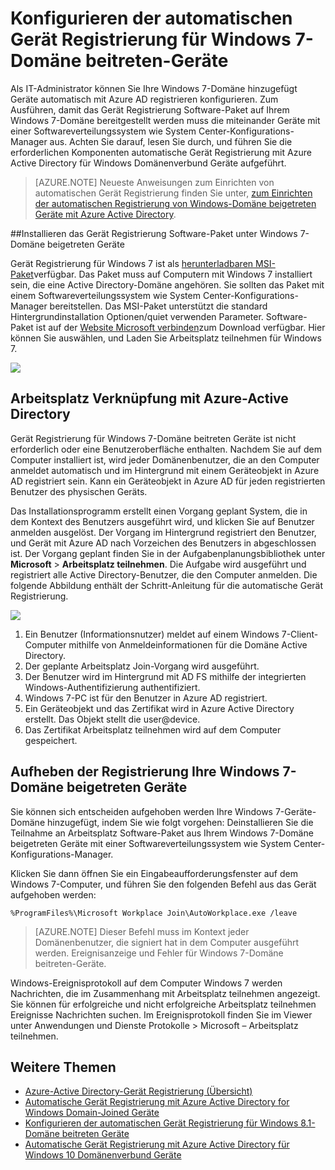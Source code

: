 <properties
    pageTitle="# Konfigurieren der automatischen Gerät Registrierung für Windows 7-Domäne beitreten Geräte | Microsoft Azure"
    description="Schritte zum Konfigurieren Ihrer Domäne Windows 7 miteinander Geräte mit Azure AD automatisch registrieren. und vor, um das Gerät Registrierung Software-Paket für Ihre Domäne Windows 7 Bereitstellen beigetreten Geräte mit einer Softwareverteilungssystem wie System Center-Konfigurations-Manager."
    services="active-directory"
    documentationCenter=""
    authors="femila"
    manager="swadhwa"
    editor=""/>

<tags
    ms.service="active-directory"
    ms.workload="identity"
    ms.tgt_pltfrm="na"
    ms.devlang="na"
    ms.topic="article"
    ms.date="09/21/2016"
    ms.author="MarkVi"/>

# <a name="configure-automatic-device-registration-for-windows-7-domain-joined-devices"></a>Konfigurieren der automatischen Gerät Registrierung für Windows 7-Domäne beitreten-Geräte

Als IT-Administrator können Sie Ihre Windows 7-Domäne hinzugefügt Geräte automatisch mit Azure AD registrieren konfigurieren. Zum Ausführen, damit das Gerät Registrierung Software-Paket auf Ihrem Windows 7-Domäne bereitgestellt werden muss die miteinander Geräte mit einer Softwareverteilungssystem wie System Center-Konfigurations-Manager aus. Achten Sie darauf, lesen Sie durch, und führen Sie die erforderlichen Komponenten automatische Gerät Registrierung mit Azure Active Directory für Windows Domänenverbund Geräte aufgeführt.

>[AZURE.NOTE]
 Neueste Anweisungen zum Einrichten von automatischen Gerät Registrierung finden Sie unter, [zum Einrichten der automatischen Registrierung von Windows-Domäne beigetreten Geräte mit Azure Active Directory](active-directory-conditional-access-automatic-device-registration-setup.md).

##<a name="installing-the-device-registration-software-package-on-windows-7-domain-joined-devices"></a>Installieren das Gerät Registrierung Software-Paket unter Windows 7-Domäne beigetreten Geräte

Gerät Registrierung für Windows 7 ist als [herunterladbaren MSI-Paket](https://connect.microsoft.com/site1164)verfügbar. Das Paket muss auf Computern mit Windows 7 installiert sein, die eine Active Directory-Domäne angehören. Sie sollten das Paket mit einem Softwareverteilungssystem wie System Center-Konfigurations-Manager bereitstellen. Das MSI-Paket unterstützt die standard Hintergrundinstallation Optionen/quiet verwenden Parameter.
Software-Paket ist auf der [Website Microsoft verbinden](https://connect.microsoft.com/site1164)zum Download verfügbar. Hier können Sie auswählen, und Laden Sie Arbeitsplatz teilnehmen für Windows 7.

![](./media/active-directory-conditional-access/device-registration-process-windows7.gif)

## <a name="workplace-join-with-azure-active-directory"></a>Arbeitsplatz Verknüpfung mit Azure-Active Directory
Gerät Registrierung für Windows 7-Domäne beitreten Geräte ist nicht erforderlich oder eine Benutzeroberfläche enthalten. Nachdem Sie auf dem Computer installiert ist, wird jeder Domänenbenutzer, die an den Computer anmeldet automatisch und im Hintergrund mit einem Geräteobjekt in Azure AD registriert sein. Kann ein Geräteobjekt in Azure AD für jeden registrierten Benutzer des physischen Geräts.

Das Installationsprogramm erstellt einen Vorgang geplant System, die in dem Kontext des Benutzers ausgeführt wird, und klicken Sie auf Benutzer anmelden ausgelöst. Der Vorgang im Hintergrund registriert den Benutzer, und Gerät mit Azure AD nach Vorzeichen des Benutzers in abgeschlossen ist.
Der Vorgang geplant finden Sie in der Aufgabenplanungsbibliothek unter **Microsoft** > **Arbeitsplatz teilnehmen**.
Die Aufgabe wird ausgeführt und registriert alle Active Directory-Benutzer, die den Computer anmelden.
Die folgende Abbildung enthält der Schritt-Anleitung für die automatische Gerät Registrierung.

![](./media/active-directory-conditional-access/automatic-device-registration-windows7.png)

1. Ein Benutzer (Informationsnutzer) meldet auf einem Windows 7-Client-Computer mithilfe von Anmeldeinformationen für die Domäne Active Directory.
1. Der geplante Arbeitsplatz Join-Vorgang wird ausgeführt.
1. Der Benutzer wird im Hintergrund mit AD FS mithilfe der integrierten Windows-Authentifizierung authentifiziert.
1. Windows 7-PC ist für den Benutzer in Azure AD registriert.
1. Ein Geräteobjekt und das Zertifikat wird in Azure Active Directory erstellt. Das Objekt stellt die user@device.
1. Das Zertifikat Arbeitsplatz teilnehmen wird auf dem Computer gespeichert.

## <a name="unregistering-your-windows-7-domain-joined-devices"></a>Aufheben der Registrierung Ihre Windows 7-Domäne beigetreten Geräte

Sie können sich entscheiden aufgehoben werden Ihre Windows 7-Geräte-Domäne hinzugefügt, indem Sie wie folgt vorgehen: Deinstallieren Sie die Teilnahme an Arbeitsplatz Software-Paket aus Ihrem Windows 7-Domäne beigetreten Geräte mit einer Softwareverteilungssystem wie System Center-Konfigurations-Manager.

Klicken Sie dann öffnen Sie ein Eingabeaufforderungsfenster auf dem Windows 7-Computer, und führen Sie den folgenden Befehl aus das Gerät aufgehoben werden:

    %ProgramFiles%\Microsoft Workplace Join\AutoWorkplace.exe /leave

>[AZURE.NOTE]
>Dieser Befehl muss im Kontext jeder Domänenbenutzer, die signiert hat in dem Computer ausgeführt werden.
Ereignisanzeige und Fehler für Windows 7-Domäne beitreten-Geräte.

Windows-Ereignisprotokoll auf dem Computer Windows 7 werden Nachrichten, die im Zusammenhang mit Arbeitsplatz teilnehmen angezeigt. Sie können für erfolgreiche und nicht erfolgreiche Arbeitsplatz teilnehmen Ereignisse Nachrichten suchen. Im Ereignisprotokoll finden Sie im Viewer unter Anwendungen und Dienste Protokolle > Microsoft – Arbeitsplatz teilnehmen.

## <a name="additional-topics"></a>Weitere Themen

- [Azure-Active Directory-Gerät Registrierung (Übersicht)](active-directory-conditional-access-device-registration-overview.md)
- [Automatische Gerät Registrierung mit Azure Active Directory for Windows Domain-Joined Geräte](active-directory-conditional-access-automatic-device-registration.md)
- [Konfigurieren der automatischen Gerät Registrierung für Windows 8.1-Domäne beitreten Geräte](active-directory-conditional-access-automatic-device-registration-windows-8-1.md)
- [Automatische Gerät Registrierung mit Azure Active Directory für Windows 10 Domänenverbund Geräte](active-directory-azureadjoin-devices-group-policy.md)
